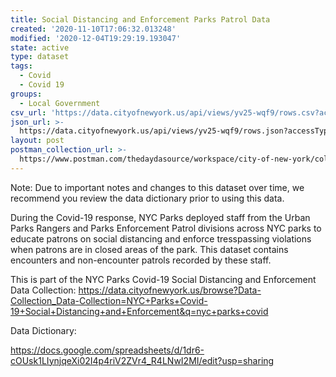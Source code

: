 ```yaml
---
title: Social Distancing and Enforcement Parks Patrol Data
created: '2020-11-10T17:06:32.013248'
modified: '2020-12-04T19:29:19.193047'
state: active
type: dataset
tags:
  - Covid
  - Covid 19
groups:
  - Local Government
csv_url: 'https://data.cityofnewyork.us/api/views/yv25-wqf9/rows.csv?accessType=DOWNLOAD'
json_url: >-
  https://data.cityofnewyork.us/api/views/yv25-wqf9/rows.json?accessType=DOWNLOAD
layout: post
postman_collection_url: >-
  https://www.postman.com/thedaydasource/workspace/city-of-new-york/collection/15909983-8b75e268-7ee6-4ad2-aaf2-41bbe5fd29fd
---
```

Note: Due to important notes and changes to this dataset over time, we recommend you review the data dictionary prior to using this data. 

During the Covid-19 response, NYC Parks deployed staff from the Urban Parks Rangers and Parks Enforcement Patrol divisions across NYC parks to educate patrons on social distancing and enforce tresspassing violations when patrons are in closed areas of the park. This dataset contains encounters and non-encounter patrols recorded by these staff.

This is part of the NYC Parks Covid-19 Social Distancing and Enforcement Data Collection: https://data.cityofnewyork.us/browse?Data-Collection_Data-Collection=NYC+Parks+Covid-19+Social+Distancing+and+Enforcement&q=nyc+parks+covid

Data Dictionary:

https://docs.google.com/spreadsheets/d/1dr6-cOUsk1LIynjqeXi02I4p4riV2ZVr4_R4LNwI2MI/edit?usp=sharing
